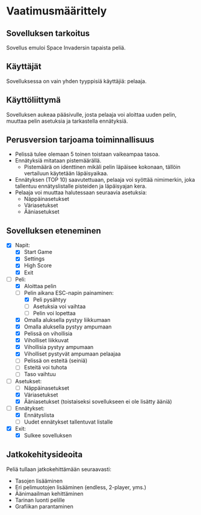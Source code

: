 # Vaatimusmäärittely

## Sovelluksen tarkoitus

Sovellus emuloi Space Invadersin tapaista peliä.

## Käyttäjät

Sovelluksessa on vain yhden tyyppisiä käyttäjiä: pelaaja.

## Käyttöliittymä

Sovelluksen aukeaa pääsivulle, josta pelaaja voi aloittaa uuden pelin, muuttaa pelin asetuksia ja tarkastella ennätyksiä.

## Perusversion tarjoama toiminnallisuus

- Pelissä tulee olemaan 5 toinen toistaan vaikeampaa tasoa.
- Ennätyksiä mitataan pistemäärällä.
  - Pistemäärä on identtinen mikäli pelin läpäisee kokonaan, tällöin vertailuun käytetään läpäisyaikaa.
- Ennätyksen (TOP 10) saavutettuaan, pelaaja voi syöttää nimimerkin, joka tallentuu ennätyslistalle pisteiden ja läpäisyajan kera.
- Pelaaja voi muuttaa halutessaan seuraavia asetuksia:
  - Näppäinasetukset
  - Väriasetukset
  - Ääniasetukset

## Sovelluksen eteneminen

   - [x] Napit:
     - [x] Start Game
     - [x] Settings
     - [x] High Score
     - [x] Exit
   - [ ] Peli:
      - [x] Aloittaa pelin
      - [ ] Pelin aikana ESC-napin painaminen:
        - [x] Peli pysähtyy
        - [ ] Asetuksia voi vaihtaa
        - [ ] Pelin voi lopettaa
      - [x] Omalla aluksella pystyy liikkumaan
      - [x] Omalla aluksella pystyy ampumaan
      - [x] Pelissä on vihollisia
      - [x] Viholliset liikkuvat
      - [x] Vihollisia pystyy ampumaan
      - [x] Viholliset pystyvät ampumaan pelaajaa
      - [ ] Pelissä on esteitä (seiniä)
      - [ ] Esteitä voi tuhota
      - [ ] Taso vaihtuu
   - [ ] Asetukset:
      - [ ] Näppäinasetukset
      - [x] Väriasetukset
      - [x] Ääniasetukset (toistaiseksi sovellukseen ei ole lisätty ääniä)
   - [ ] Ennätykset:
      - [x] Ennätyslista
      - [ ] Uudet ennätykset tallentuvat listalle
   - [x] Exit:
      - [x] Sulkee sovelluksen

## Jatkokehitysideoita

Peliä tullaan jatkokehittämään seuraavasti:

- Tasojen lisääminen
- Eri pelimuotojen lisääminen (endless, 2-player, yms.)
- Äänimaailman kehittäminen
- Tarinan luonti pelille
- Grafiikan parantaminen
